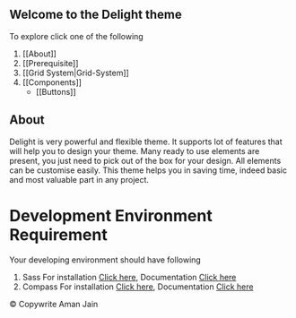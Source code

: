## Welcome to the Delight theme

To explore click one of the following

1. [[About]]
2. [[Prerequisite]]
3. [[Grid System|Grid-System]]
4. [[Components]]
    * [[Buttons]]

## About
Delight is very powerful and flexible theme. It supports lot of features that will help you to design your theme. Many ready to use elements are present, you just need to pick out of the box for your design. All elements can be customise easily. This theme helps you in saving time, indeed basic and most valuable part in any project.

# **Development Environment Requirement**
Your developing environment should have following
1. Sass For installation [Click here](http://sass-lang.com/install), Documentation [Click here](http://sass-lang.com/documentation/file.SASS_REFERENCE.html)
2. Compass For installation [Click here](http://compass-style.org/install), Documentation [Click here](http://compass-style.org/help)

&copy; Copywrite Aman Jain
